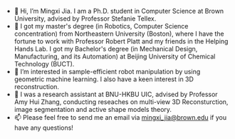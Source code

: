 - 👋 Hi, I’m Mingxi Jia. I am a Ph.D. student in Computer Science at Brown University, advised by Professor Stefanie Tellex.
- 🌱 I got my master's degree (in Robotics, Computer Science concentration) from Northeastern University (Boston), where I have the fortune to work with Professor Robert Platt and my friends in the Helping Hands Lab. I got my Bachelor's degree (in Mechanical Design, Manufacturing, and its Automation) at Beijing University of Chemical Technology (BUCT).
- 👀 I’m interested in sample-efficient robot manipulation by using geometric machine learning. I also have a keen interest in 3D reconstruction.
- 🌱 I was a research assistant at BNU-HKBU UIC, advised by Professor Amy Hui Zhang, conducting reseaches on multi-view 3D Reconsturction, image segmentation and active shape models theory.
- 📫 Please feel free to send me an email via mingxi_jia@brown.edu if you have any questions!

<!---
SaulBatman/SaulBatman is a ✨ special ✨ repository because its `README.md` (this file) appears on your GitHub profile.
You can click the Preview link to take a look at your changes.
--->
